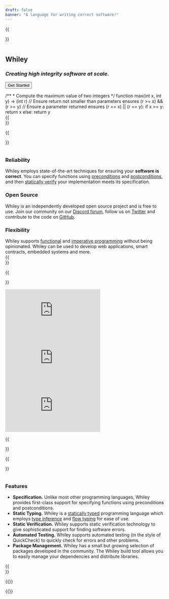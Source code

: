```yaml
---
draft: false
banner: "A language for writing correct software!"
---
```

{{<section class="banner">}}
<div class="column">
<h1>Whiley</h1>

<i><h3>Creating high integrity software at scale.</h3></i>
<button onclick='window.location.href="learn"'>Get Started</button>
</div>
<div class="column">
<div id="editor" class="ace-whiley">/**
 * Compute the maximum value of two integers
 */
function max(int x, int y) -> (int r)
// Ensure return not smaller than parameters
ensures (r >= x) && (r >= y)
// Ensure a parameter returned
ensures (r == x) || (r == y): 
   if x >= y:
      return x
   else:
      return y
</div>
</div>
{{</section>}}

{{<section>}}
<div class="column">
<h3>Reliability</h3>
Whiley employs state-of-the-art techniques for ensuring your
<b>software is correct</b>.  You can specify functions using <a
href="https://en.wikipedia.org/wiki/Precondition">preconditions</a>
and <a
href="https://en.wikipedia.org/wiki/Postcondition">postconditions</a>,
and then <a
href="https://en.wikipedia.org/wiki/Formal_verification">statically
verify</a> your implementation meets its specification.

</div>
<div class="column">
<h3>Open Source</h3>
Whiley is an independently developed open source project and is free
to use.  Join our community on our <a
href="https://discord.com/channels/825109901352632331/825109901352632334">Discord
forum</a>, follow us on <a
href="https://twitter.com/WhileyLang">Twitter</a> and contribute to
the code on <a href="http://github.com/Whiley">GitHub</a>.</div>

<div class="column">
<h3>Flexibility</h3>
Whiley supports <a
href="https://en.wikipedia.org/wiki/Functional_programming">functional</a>
and <a
href="https://en.wikipedia.org/wiki/Imperative_programming">imperative
programming</a> without being opinionated.  Whiley can be used to
develop web applications, smart contracts, embedded systems and more.
</div>
{{</section>}}

{{<section class="alternate">}}

<div class="column">
<iframe src="https://www.youtube.com/embed/MLcNhc27Ghw" title="YouTube video player" frameborder="0" allow="accelerometer; autoplay; clipboard-write; encrypted-media; gyroscope; picture-in-picture" allowfullscreen></iframe>
</div>

<div class="column">
<iframe src="https://www.youtube.com/embed/yYGEcyCHiZk" title="YouTube video player" frameborder="0" allow="accelerometer; autoplay; clipboard-write; encrypted-media; gyroscope; picture-in-picture" allowfullscreen></iframe>
</div>

<div class="column">
<iframe src="https://www.youtube.com/embed/1KfZH_jjrG4" title="YouTube video player" frameborder="0" allow="accelerometer; autoplay; clipboard-write; encrypted-media; gyroscope; picture-in-picture" allowfullscreen></iframe>
</div>

{{</section>}}

{{<section>}}
<div class="column">
<h3>Features</h3>
<ul class="ticklist">

<li><b>Specification.</b> Unlike most other programming languages, Whiley provides first-class support for specifying functions using preconditions and postconditions. </li>

<li><b>Static Typing.</b> Whiley is a <a href="https://en.wikipedia.org/wiki/Type_system#Static_type_checking">statically typed</a> programming language which employs <a href="https://www.google.com/search?channel=fs&client=ubuntu&q=type+inference">type inference</a> and <a href="https://en.wikipedia.org/wiki/Flow-sensitive_typing">flow typing</a> for ease of use.</li>

<li><b>Static Verification.</b> Whiley supports static verification technology to give sophisticated support for finding software errors.</li>

<li><b>Automated Testing.</b> Whiley supports automated testing (in the style of QuickCheck) to quickly check for errors and other problems. </li>

<li><b>Package Management.</b> Whiley has a small but growing selection of packages developed in the community.  The Whiley build tool allows you to easily manage your dependencies and distribute libraries.</li>
</ul>
{{</section>}}

{{<rawhtml>}}
<script>
 var d = document.getElementById("editor");
 var editor = ace.edit(d);
 editor.setTheme("ace/theme/whiley");
 editor.session.setMode("ace/mode/whiley");      
</script>
{{</rawhtml>}}
